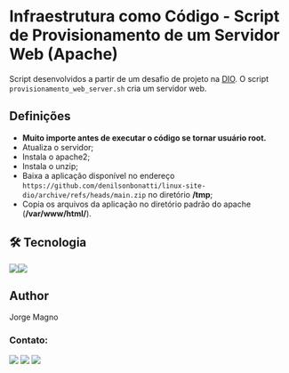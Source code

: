 # Infraestrutura como Código - Script de Provisionamento de um Servidor Web (Apache)

Script desenvolvidos a partir de um desafio de projeto na [DIO](https://www.dio.me/). 
O script ```provisionamento_web_server.sh``` cria um servidor web.

## Definições

- **Muito importe antes de executar o código se tornar usuário root.**
- Atualiza o servidor;
- Instala o apache2;
- Instala o unzip;
- Baixa a aplicação disponível no endereço ``` https://github.com/denilsonbonatti/linux-site-dio/archive/refs/heads/main.zip ``` no diretório **/tmp**;
- Copia os arquivos da aplicação no diretório padrão do apache (**/var/www/html/**).


## 🛠 Tecnologia
<img src="https://img.shields.io/badge/Linux-FCC624?style=for-the-badge&logo=linux&logoColor=black" /><img src="https://img.shields.io/badge/Shell_Script-121011?style=for-the-badge&logo=gnu-bash&logoColor=white" />

## Author
Jorge Magno

### Contato:
[<img src="https://img.shields.io/badge/linkedin-%230077B5.svg?&style=for-the-badge&logo=linkedin&logoColor=white" />](https://www.linkedin.com/in/jorge-magno-l-moraes-381a19174/) 
[<img src = "https://img.shields.io/badge/instagram-%23E4405F.svg?&style=for-the-badge&logo=instagram&logoColor=white">](https://www.instagram.com/jorgepierrot/?hl=pt-br) 
[<img src = "https://img.shields.io/badge/facebook-%231877F2.svg?&style=for-the-badge&logo=facebook&logoColor=white">](https://www.facebook.com/jorge.magno.7)
